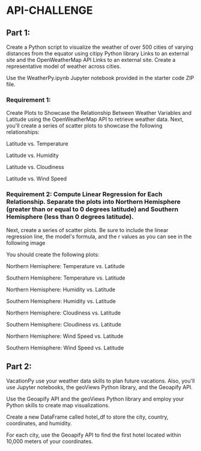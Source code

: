 # API-CHALLENGE

## Part 1:
Create a Python script to visualize the weather of over 500 cities of varying distances from the equator using citipy Python library Links to an external site and the OpenWeatherMap API Links to an external site. Create a representative model of weather across cities.

Use the WeatherPy.ipynb Jupyter notebook provided in the starter code ZIP file. 

### Requirement 1: 
Create Plots to Showcase the Relationship Between Weather Variables and Latitude using the OpenWeatherMap API to retrieve weather data. Next, you'll create a series of scatter plots to showcase the following relationships:

Latitude vs. Temperature

Latitude vs. Humidity

Latitude vs. Cloudiness

Latitude vs. Wind Speed

### Requirement 2: Compute Linear Regression for Each Relationship. Separate the plots into Northern Hemisphere (greater than or equal to 0 degrees latitude) and Southern Hemisphere (less than 0 degrees latitude). 
Next, create a series of scatter plots. Be sure to include the linear regression line, the model's formula, and the r values as you can see in the following image

You should create the following plots:

Northern Hemisphere: Temperature vs. Latitude

Southern Hemisphere: Temperature vs. Latitude

Northern Hemisphere: Humidity vs. Latitude

Southern Hemisphere: Humidity vs. Latitude

Northern Hemisphere: Cloudiness vs. Latitude

Southern Hemisphere: Cloudiness vs. Latitude

Northern Hemisphere: Wind Speed vs. Latitude

Southern Hemisphere: Wind Speed vs. Latitude

## Part 2:
VacationPy  use your weather data skills to plan future vacations. Also, you'll use Jupyter notebooks, the geoViews Python library, and the Geoapify API.

Use the Geoapify API and the geoViews Python library and employ your Python skills to create map visualizations.

Create a new DataFrame called hotel_df to store the city, country, coordinates, and humidity.

For each city, use the Geoapify API to find the first hotel located within 10,000 meters of your coordinates.
